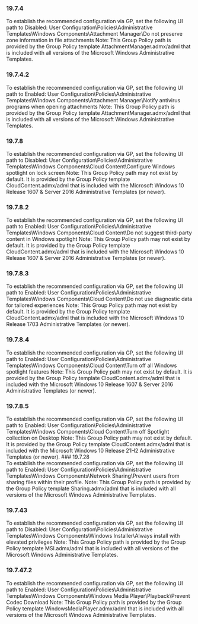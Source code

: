### 19.7.4  
To establish the recommended configuration via GP, set the following UI path to Disabled: 
User Configuration\Policies\Administrative Templates\Windows 
Components\Attachment Manager\Do not preserve zone information in file 
attachments 
Note: This Group Policy path is provided by the Group Policy template 
AttachmentManager.admx/adml that is included with all versions of the Microsoft Windows 
Administrative Templates. 
### 19.7.4.2  
To establish the recommended configuration via GP, set the following UI path to Enabled: 
User Configuration\Policies\Administrative Templates\Windows 
Components\Attachment Manager\Notify antivirus programs when opening 
attachments 
Note: This Group Policy path is provided by the Group Policy template 
AttachmentManager.admx/adml that is included with all versions of the Microsoft Windows 
Administrative Templates. 
### 19.7.8  
To establish the recommended configuration via GP, set the following UI path to Disabled: 
User Configuration\Policies\Administrative Templates\Windows Components\Cloud 
Content\Configure Windows spotlight on lock screen 
Note: This Group Policy path may not exist by default. It is provided by the Group Policy 
template CloudContent.admx/adml that is included with the Microsoft Windows 10 Release 
1607 & Server 2016 Administrative Templates (or newer). 
### 19.7.8.2  
To establish the recommended configuration via GP, set the following UI path to Enabled: 
User Configuration\Policies\Administrative Templates\Windows Components\Cloud 
Content\Do not suggest third-party content in Windows spotlight 
Note: This Group Policy path may not exist by default. It is provided by the Group Policy 
template CloudContent.admx/adml that is included with the Microsoft Windows 10 Release 
1607 & Server 2016 Administrative Templates (or newer). 
### 19.7.8.3  
To establish the recommended configuration via GP, set the following UI path to Enabled: 
User Configuration\Policies\Administrative Templates\Windows Components\Cloud 
Content\Do not use diagnostic data for tailored experiences 
Note: This Group Policy path may not exist by default. It is provided by the Group Policy 
template CloudContent.admx/adml that is included with the Microsoft Windows 10 Release 
1703 Administrative Templates (or newer). 
### 19.7.8.4  
To establish the recommended configuration via GP, set the following UI path to Enabled: 
User Configuration\Policies\Administrative Templates\Windows Components\Cloud 
Content\Turn off all Windows spotlight features 
Note: This Group Policy path may not exist by default. It is provided by the Group Policy 
template CloudContent.admx/adml that is included with the Microsoft Windows 10 Release 
1607 & Server 2016 Administrative Templates (or newer). 
### 19.7.8.5  
To establish the recommended configuration via GP, set the following UI path to Enabled: 
User Configuration\Policies\Administrative Templates\Windows Components\Cloud 
Content\Turn off Spotlight collection on Desktop 
Note: This Group Policy path may not exist by default. It is provided by the Group Policy 
template CloudContent.admx/adml that is included with the Microsoft Windows 10 Release 
21H2 Administrative Templates (or newer).   ### 19.7.28  
To establish the recommended configuration via GP, set the following UI path to Enabled: 
User Configuration\Policies\Administrative Templates\Windows 
Components\Network Sharing\Prevent users from sharing files within their 
profile. 
Note: This Group Policy path is provided by the Group Policy template Sharing.admx/adml 
that is included with all versions of the Microsoft Windows Administrative Templates. 
### 19.7.43  
To establish the recommended configuration via GP, set the following UI path to Disabled: 
User Configuration\Policies\Administrative Templates\Windows 
Components\Windows Installer\Always install with elevated privileges 
Note: This Group Policy path is provided by the Group Policy template MSI.admx/adml that 
is included with all versions of the Microsoft Windows Administrative Templates. 
### 19.7.47.2  
To establish the recommended configuration via GP, set the following UI path to Enabled: 
User Configuration\Policies\Administrative Templates\Windows 
Components\Windows Media Player\Playback\Prevent Codec Download 
Note: This Group Policy path is provided by the Group Policy template 
WindowsMediaPlayer.admx/adml that is included with all versions of the Microsoft 
Windows Administrative Templates. 
